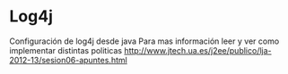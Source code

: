 # Log4j
Configuración de log4j desde java 
Para mas información leer y ver como implementar distintas politicas
http://www.jtech.ua.es/j2ee/publico/lja-2012-13/sesion06-apuntes.html
